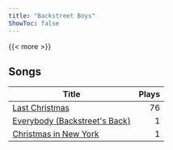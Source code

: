 ```yaml
---
title: "Backstreet Boys"
ShowToc: false
---
```


{{< more >}}

## Songs
Title | Plays 
----- | -----: 
[Last Christmas](/songs/last-christmas) | 76
[Everybody (Backstreet's Back)](/songs/everybody-backstreets-back) | 1
[Christmas in New York](/songs/christmas-in-new-york) | 1

